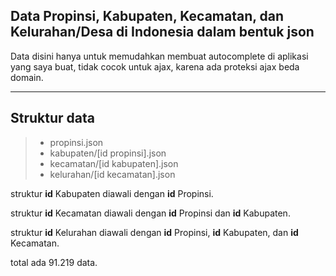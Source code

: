 Data Propinsi, Kabupaten, Kecamatan, dan Kelurahan/Desa di Indonesia dalam bentuk json
------------------------------------------------------------------------

Data disini hanya untuk memudahkan membuat autocomplete di aplikasi yang saya buat, tidak cocok untuk ajax, karena ada proteksi ajax beda domain.

----------


Struktur data
-------------
> - propinsi.json
> - kabupaten/[id propinsi].json
> - kecamatan/[id kabupaten].json
> - kelurahan/[id kecamatan].json


struktur **id** Kabupaten diawali dengan **id** Propinsi.

struktur **id** Kecamatan diawali dengan **id** Propinsi dan **id** Kabupaten.

struktur **id** Kelurahan diawali dengan **id** Propinsi, **id** Kabupaten, dan **id** Kecamatan.

total ada 91.219 data.


